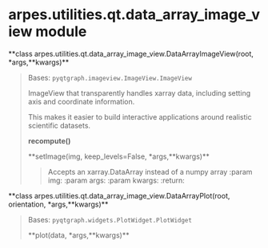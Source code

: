 arpes.utilities.qt.data\_array\_image\_view module
==================================================

**class
arpes.utilities.qt.data\_array\_image\_view.DataArrayImageView(root,
\*args,**kwargs)\*\*

> Bases: `pyqtgraph.imageview.ImageView.ImageView`
>
> ImageView that transparently handles xarray data, including setting
> axis and coordinate information.
>
> This makes it easier to build interactive applications around
> realistic scientific datasets.
>
> **recompute()**
>
> **setImage(img, keep\_levels=False, \*args,**kwargs)\*\*
>
> > Accepts an xarray.DataArray instead of a numpy array :param img:
> > :param args: :param kwargs: :return:

**class arpes.utilities.qt.data\_array\_image\_view.DataArrayPlot(root,
orientation, \*args,**kwargs)\*\*

> Bases: `pyqtgraph.widgets.PlotWidget.PlotWidget`
>
> **plot(data, \*args,**kwargs)\*\*
